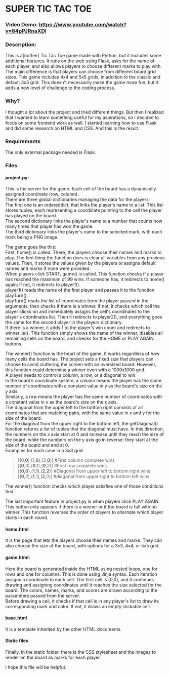 # SUPER TIC TAC TOE
### Video Demo: https://www.youtube.com/watch?v=84pPJRnaXDI
### Description:
This is a(nother) Tic Tac Toe game made with Python, but it includes some additional features. It runs on the web using Flask, asks for the name of each player, and also allows players to choose different marks to play with. The main difference is that players can choose from different board grid sizes. This game includes 4x4 and 5x5 grids, in addition to the classic and default 3x3 grid. This doesn't necessarily make the game more fun, but it adds a new level of challenge to the coding process.

### Why?
I thought a lot about the project and tried different things. But then I realized that I wanted to learn something useful for my aspirations, so I decided to focus on some frontend work as well. I started learning how to use Flask and did some research on HTML and CSS. And this is the result.

### Requirements
The only external package needed is Flask.

### Files

#### project.py:
This is the server for the game.
Each cell of the board has a dynamically assigned coordinate (row, column).</br>
There are three global dictionaries managing the data for the players:</br>
The first one is an ordereddict, that links the player's name to a list. This list stores tuples, each representing a coordinate pointing to the cell the player has played on the board.</br>
The second dictionary links the player's name to a number that counts how many times that player has won the game.</br>
The third dictionary links the player's name to the selected mark, with each mark being a PNG image.

The game goes like this:</br>
First, home() is called. There, the players choose their names and marks to play. The first thing the function does is clear all variables from any previous values. Then, it stores the values given by the players or assigns default names and marks if none were provided.</br>
When players click START, game() is called. This function checks if a player has reached the maximum of 99 wins. If someone has, it redirects to home() again; if not, it redirects to player1().</br>
player1() reads the name of the first player and passes it to the function playTurn().</br>
playTurn() reads the list of coordinates from the player passed in the arguments, then checks if there is a winner. If not, it checks which cell the player clicks on and immediately assigns the cell's coordinates to the player's coordinates list. Then it redirects to player2(), and everything goes the same for the second player in the players dictionary.</br>
If there is a winner, it adds 1 to the player's win count and redirects to winner_is(). This function simply shows the name of the winner, disables all remaining cells on the board, and checks for the HOME or PLAY AGAIN buttons.

The winner() function is the heart of the game. It works regardless of how many cells the board has. The project sets a fixed size that players can choose to avoid cluttering the screen with an oversized board. However, this function could determine a winner even with a 1000x1000 grid. </br>
A player needs to control a column, a row, or a diagonal to win.</br>
In the board’s coordinate system, a column means the player has the same number of coordinates with a constant value in y as the board's size on the y axis.</br>
Similarly, a row means the player has the same number of coordinates with a constant value in x as the board's size on the x axis.</br>
The diagonal from the upper left to the bottom right consists of all coordinates that are matching pairs, with the same value in x and y for the size of the board.</br>
For the diagonal from the upper right to the bottom left, the getDiagonal() function returns a list of tuples that the diagonal must have. In this direction, the numbers on the x axis start at 0 and increase until they reach the size of the board, while the numbers on the y axis go in reverse: they start at the size of the board and end at 0.</br>
Examples for each case in a 3x3 grid:

>[(0,**0**),(1,**0**),(2,**0**)] #First column complete wins</br>
[(**0**,0),(**0**,1),(**0**,2)] #First row complete wins</br>
[(**0,0**),(**1,1**),(**2,2**)] #Diagonal from upper left to bottom right wins</br>
[(**0**,*2*),(**1**,*1*),(**2**,*0*)] #diagonal from upper right to bottom left wins

The winner() function checks which player satisfies one of those conditions first.

The last important feature in project.py is when players click PLAY AGAIN. This button only appears if there is a winner or if the board is full with no winner. This function reverses the order of players to alternate which player starts in each round.

#### home.html
It is the page that lets the players choose their names and marks. They can also choose the size of the board, with options for a 3x3, 4x4, or 5x5 grid.

#### game.html:
Here the board is generated inside the HTML using nested loops, one for rows and one for columns. This is done using Jinja syntax. Each iteration assigns a coordinate to each cell. The first cell is (0,0), and it continues drawing and assigning coordinates until it reaches the size selected for the board.
The colors, names, marks, and scores are drawn according to the parameters passed from the server.</br>
Before drawing a cell, it checks if that cell is in any player's list to draw its corresponding mark and color. If not, it draws an empty clickable cell.

#### base.html
It is a template inherited by the other HTML documents.

#### Static files
Finally, in the static folder, there is the CSS stylesheet and the images to render on the board as marks for each player.

I hope this file will be helpful.
